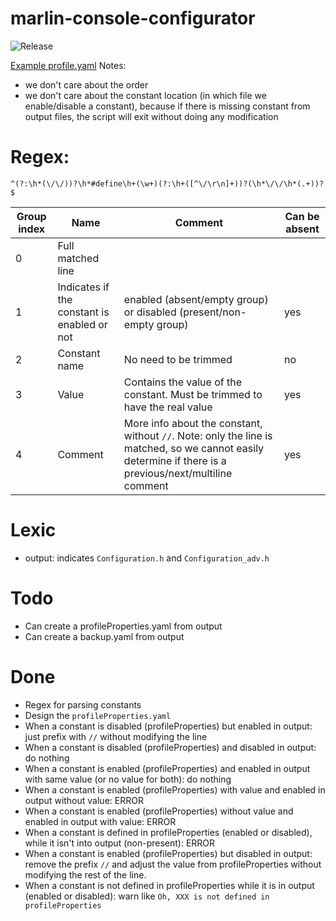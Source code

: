 # marlin-console-configurator

![Release](https://github.com/Chuckame/marlin-console-configurator/workflows/Release/badge.svg)

[Example profile.yaml](example/profile.yaml)
Notes:
- we don't care about the order
- we don't care about the constant location (in which file we enable/disable a constant), because if there is missing constant from output files, the script will exit without doing any modification

# Regex:
```regex
^(?:\h*(\/\/))?\h*#define\h+(\w+)(?:\h+([^\/\r\n]+))?(\h*\/\/\h*(.+))?$
```

|Group index|Name|Comment|Can be absent|
|---|---|---|---|
|0|Full matched line|||
|1|Indicates if the constant is enabled or not|enabled (absent/empty group) or disabled (present/non-empty group)|yes|
|2|Constant name|No need to be trimmed|no|
|3|Value|Contains the value of the constant. Must be trimmed to have the real value|yes|
|4|Comment|More info about the constant, without `//`. Note: only the line is matched, so we cannot easily determine if there is a previous/next/multiline comment|yes|

# Lexic
- output: indicates `Configuration.h` and `Configuration_adv.h`

# Todo
- Can create a profileProperties.yaml from output
- Can create a backup.yaml from output

# Done
- Regex for parsing constants
- Design the `profileProperties.yaml`
- When a constant is disabled (profileProperties) but enabled in output: just prefix with `//` without modifying the line
- When a constant is disabled (profileProperties) and disabled in output: do nothing
- When a constant is enabled (profileProperties) and enabled in output with same value (or no value for both): do nothing
- When a constant is enabled (profileProperties) with value and enabled in output without value: ERROR
- When a constant is enabled (profileProperties) without value and enabled in output with value: ERROR
- When a constant is defined in profileProperties (enabled or disabled), while it isn't into output (non-present): ERROR
- When a constant is enabled (profileProperties) but disabled in output: remove the prefix `//` and adjust the value from profileProperties without modifying the rest of the line.
- When a constant is not defined in profileProperties while it is in output (enabled or disabled): warn like `Oh, XXX is not defined in profileProperties`
